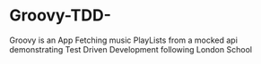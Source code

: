 # Groovy-TDD-
Groovy is an App Fetching music PlayLists from a mocked api demonstrating Test Driven Development following London School
